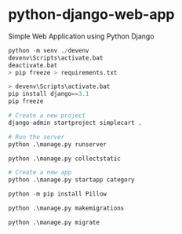 # python-django-web-app

Simple Web Application using Python Django

```python
python -m venv ./devenv
devenv\Scripts\activate.bat
deactivate.bat
> pip freeze > requirements.txt

> devenv\Scripts\activate.bat
pip install django==3.1
pip freeze

# Create a new project
django-admin startproject simplecart .

# Run the server
python .\manage.py runserver

python .\manage.py collectstatic

# Create a new app
python .\manage.py startapp category

python -m pip install Pillow

python .\manage.py makemigrations

python .\manage.py migrate
```
